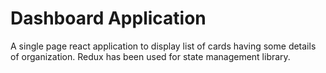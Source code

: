 # Dashboard Application

A single page react application to display list of cards having some details of organization. Redux has been used for state management library.


